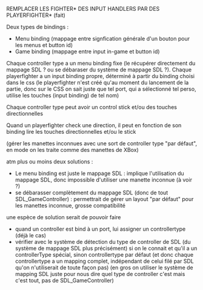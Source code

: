 REMPLACER LES FIGHTER* DES INPUT HANDLERS PAR DES PLAYERFIGHTER* (fait)

Deux types de bindings : 
- Menu binding (mappage entre signfication générale d'un bouton pour les menus et button id)
- Game binding (mappage entre input in-game et button id)

Chaque controller type a un menu binding fixe (le récupérer directement du mappage SDL ? ou se débaraser du système de mappage SDL ?).
Chaque playerfighter a un input binding propre, déterminé à partir du binding choisi dans le css (le playerfighter n'est créé qu'au moment du lancement de la partie, donc sur le CSS on sait juste que tel port, qui a sélectionné tel perso, utilise les touches (input binding) de tel nom)

Chaque controller type peut avoir un control stick et/ou des touches directionnelles

Quand un playerfighter check une direction, il peut en fonction de son binding lire les touches directionnelles et/ou le stick

(gérer les manettes inconnues avec une sort de controller type "par défaut", en mode on les traite comme des manettes de XBox)

atm plus ou moins deux solutions :
- Le menu binding est juste le mappage SDL : implique l'utilisation du mappage SDL, donc impossible d'utiliser une manette inconnue (à voir ?)
- se débarasser complètement du mappage SDL (donc de tout SDL_GameController) : permettrait de gérer un layout "par défaut" pour les manettes inconnue, grosse compatibilité

une espèce de solution serait de pouvoir faire
- quand un controller est bind à un port, lui assigner un controllertype (déjà le cas)
- vérifier avec le système de détection du type de controller de SDL (du système de mappage SDL plus précisément) si on le connait et qu'il a un controllerType spécial, sinon controllertype par défaut (et donc chaque controllertype a un mapping complet, indépendant de celui filé par SDL qu'on n'utiliserait de toute façon pas)
(en gros on utiliser le système de mapping SDL juste pour nous dire quel type de controller c'est mais c'est tout, pas de SDL_GameController)